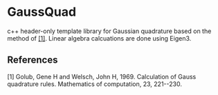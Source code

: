 # GaussQuad


c++ header-only template library for Gaussian quadrature based on the method of  [[1]](#1). Linear algebra calcuations are done using Eigen3.

## References
<a id="1">[1]</a> 
Golub, Gene H and Welsch, John H, 1969.
Calculation of Gauss quadrature rules. 
Mathematics of computation, 23, 221--230.


